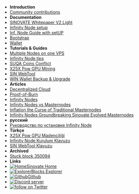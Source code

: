- **Introduction**
- [Community contributions](/)
- **Documentation**
- [SINOVATE Whitepaper V2 Light](SINOVATE_Whitepaper_V_2_Light)
- [Infinity Node setup](infinity_node_setup_guide)
- [Inf. Node Guide with setUP](infinity_node_guide_with_setup)
- [Bootstrap](bootstrap)
- [Wallet](wallet)
- **Tutorials & Guides**
- [Multiple Nodes on one VPS](multiple_nodes_on_one_vps)
- [Infinity Node tips](infinity_node_tips)
- [SUQA Coins Conflict](suqa_conflict)
- [X25X Pow GPU Mining](X25X-PoW-GPU-Mining)
- [SIN WebTool](sin_webtool_guide)
- [WIN Wallet Backup & Upgrade](windows_wallet_backup_and_upgrade)
- **Articles**
- [Decentralized Cloud](decentralized_cloud)
- [Proof-of-Burn](proof_of_burn)
- [Infinity Nodes](infinity_nodes)
- [Infinity Nodes vs Masternodes](infinity_nodes_vs_masternodes)
- [Inflation the Curse of Traditional Masternodes](inflation_the_curse_of_traditional_masternodes)
- [Infinity Nodes Groundbreaking Sinovate Evolved Masternodes](infinity_nodes_groundbreaking_sinovate_evolved_masternodes)
- **русский**
- [Руководство по установке Infinity Node](pуководство_по_установке_infinity_node)
- **Türkçe**
- [X25X Pow GPU Madenciliği](X25X-PoW-GPU-Mining-TR)
- [Infinity Node Kurulum Klavuzu](infinity_node_setup_guide_TR)
- [SIN WebTool Klavuzu](sin_webtool_guide_TR)
- **Archived**
- [Stuck block 350094](archive/20200214_stuck_block_350094)
- **Links**
- [![Home](https://icongr.am/feather/home.svg?size=16&color=808080)Sinovate Home](https://www.sinovate.io)
- [![Explorer](https://icongr.am/feather/link.svg?size=16&color=808080)Blocks Explorer](https://explorer.sinovate.io)
- [![Github](https://icongram.jgog.in/simple/github.svg?color=808080&size=16)Github](https://github.com/SINOVATEblockchain/SIN-core)
- <a href="https://discord.gg/WnRExsx"><img src="https://discordapp.com/api/guilds/494460434691391509/embed.png" alt="Discord server" /></a> 
- <a href="https://twitter.com/intent/follow?screen_name=SinovateChain"><img src="https://img.shields.io/twitter/follow/SinovateChain.svg?style=social&logo=twitter" alt="follow on Twitter"></a>


